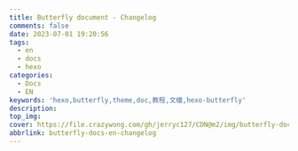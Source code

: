```yaml
---
title: Butterfly document - Changelog
comments: false
date: 2023-07-01 19:20:56
tags:
  - en
  - docs
  - hexo
categories:
  - Docs
  - EN
keywords: 'hexo,butterfly,theme,doc,教程,文檔,hexo-butterfly'
description:
top_img:
cover: https://file.crazywong.com/gh/jerryc127/CDN@m2/img/butterfly-docs-en-changelog.png
abbrlink: butterfly-docs-en-changelog
---
```

